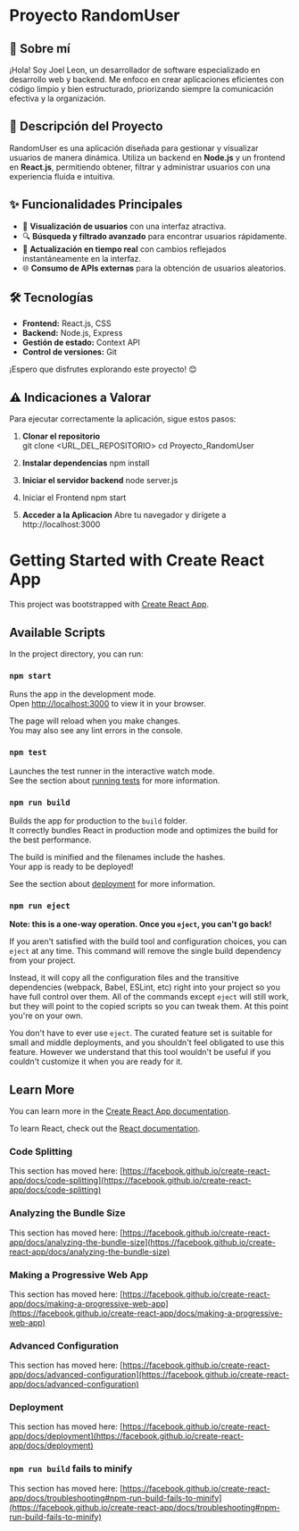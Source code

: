 # Proyecto RandomUser

## 📌 Sobre mí  
¡Hola! Soy Joel Leon, un desarrollador de software especializado en desarrollo web y backend. Me enfoco en crear aplicaciones eficientes con código limpio y bien estructurado, priorizando siempre la comunicación efectiva y la organización.

## 🚀 Descripción del Proyecto  
RandomUser es una aplicación diseñada para gestionar y visualizar usuarios de manera dinámica. Utiliza un backend en **Node.js** y un frontend en **React.js**, permitiendo obtener, filtrar y administrar usuarios con una experiencia fluida e intuitiva.

## ✨ Funcionalidades Principales  
- 📌 **Visualización de usuarios** con una interfaz atractiva.  
- 🔍 **Búsqueda y filtrado avanzado** para encontrar usuarios rápidamente.  
- 🔄 **Actualización en tiempo real** con cambios reflejados instantáneamente en la interfaz.  
- 🌐 **Consumo de APIs externas** para la obtención de usuarios aleatorios.  

## 🛠️ Tecnologías  
- **Frontend:** React.js, CSS  
- **Backend:** Node.js, Express  
- **Gestión de estado:** Context API  
- **Control de versiones:** Git

¡Espero que disfrutes explorando este proyecto! 😊  

## ⚠️ Indicaciones a Valorar

Para ejecutar correctamente la aplicación, sigue estos pasos:

1. **Clonar el repositorio**  
   git clone <URL_DEL_REPOSITORIO>
   cd Proyecto_RandomUser

2. **Instalar dependencias**
    npm install

3. **Iniciar el servidor backend**
    node server.js

4. Iniciar el Frontend
    npm start

5. **Acceder a la Aplicacion**
    Abre tu navegador y dirígete a http://localhost:3000






# Getting Started with Create React App

This project was bootstrapped with [Create React App](https://github.com/facebook/create-react-app).

## Available Scripts

In the project directory, you can run:

### `npm start`

Runs the app in the development mode.\
Open [http://localhost:3000](http://localhost:3000) to view it in your browser.

The page will reload when you make changes.\
You may also see any lint errors in the console.

### `npm test`

Launches the test runner in the interactive watch mode.\
See the section about [running tests](https://facebook.github.io/create-react-app/docs/running-tests) for more information.

### `npm run build`

Builds the app for production to the `build` folder.\
It correctly bundles React in production mode and optimizes the build for the best performance.

The build is minified and the filenames include the hashes.\
Your app is ready to be deployed!

See the section about [deployment](https://facebook.github.io/create-react-app/docs/deployment) for more information.

### `npm run eject`

**Note: this is a one-way operation. Once you `eject`, you can't go back!**

If you aren't satisfied with the build tool and configuration choices, you can `eject` at any time. This command will remove the single build dependency from your project.

Instead, it will copy all the configuration files and the transitive dependencies (webpack, Babel, ESLint, etc) right into your project so you have full control over them. All of the commands except `eject` will still work, but they will point to the copied scripts so you can tweak them. At this point you're on your own.

You don't have to ever use `eject`. The curated feature set is suitable for small and middle deployments, and you shouldn't feel obligated to use this feature. However we understand that this tool wouldn't be useful if you couldn't customize it when you are ready for it.

## Learn More

You can learn more in the [Create React App documentation](https://facebook.github.io/create-react-app/docs/getting-started).

To learn React, check out the [React documentation](https://reactjs.org/).

### Code Splitting

This section has moved here: [https://facebook.github.io/create-react-app/docs/code-splitting](https://facebook.github.io/create-react-app/docs/code-splitting)

### Analyzing the Bundle Size

This section has moved here: [https://facebook.github.io/create-react-app/docs/analyzing-the-bundle-size](https://facebook.github.io/create-react-app/docs/analyzing-the-bundle-size)

### Making a Progressive Web App

This section has moved here: [https://facebook.github.io/create-react-app/docs/making-a-progressive-web-app](https://facebook.github.io/create-react-app/docs/making-a-progressive-web-app)

### Advanced Configuration

This section has moved here: [https://facebook.github.io/create-react-app/docs/advanced-configuration](https://facebook.github.io/create-react-app/docs/advanced-configuration)

### Deployment

This section has moved here: [https://facebook.github.io/create-react-app/docs/deployment](https://facebook.github.io/create-react-app/docs/deployment)

### `npm run build` fails to minify

This section has moved here: [https://facebook.github.io/create-react-app/docs/troubleshooting#npm-run-build-fails-to-minify](https://facebook.github.io/create-react-app/docs/troubleshooting#npm-run-build-fails-to-minify)
